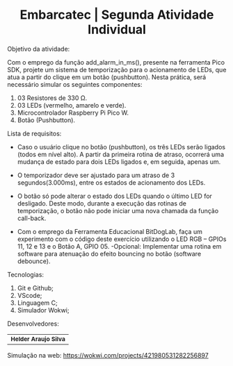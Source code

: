 
<h1 align="center">Embarcatec | Segunda Atividade Individual</h1>

Objetivo da atividade:

Com o emprego da função add_alarm_in_ms(), presente na ferramenta Pico SDK, projete um sistema de temporização para o acionamento de LEDs, que atua a partir do clique em um botão (pushbutton). Nesta prática, será necessário simular os seguintes componentes: 
1) 03 Resistores de 330 Ω.
2) 03 LEDs (vermelho, amarelo e verde).
3) Microcontrolador Raspberry Pi Pico W. 
4) Botão (Pushbutton).


Lista de requisitos:

- Caso o usuário clique no botão (pushbutton), os três LEDs serão ligados (todos em nível alto). A partir da primeira rotina de atraso, ocorrerá uma mudança de estado para dois LEDs ligados e, em seguida, apenas um.
- O temporizador deve ser ajustado para um atraso de 3 segundos(3.000ms), entre os estados de acionamento dos LEDs.

- O botão só pode alterar o estado dos LEDs quando o último LED for desligado. Deste modo, durante a execução das rotinas de temporização, o botão não pode iniciar uma nova chamada da função call-back.
- Com o emprego da Ferramenta Educacional BitDogLab, faça um experimento com o código deste exercício utilizando o LED RGB – GPIOs 11, 12 e 13 e o Botão A, GPIO 05.
-Opcional: Implementar uma rotina em software para atenuação do efeito bouncing no botão (software debounce).

Tecnologias:

1. Git e Github;
2. VScode;
3. Linguagem C;
4. Simulador Wokwi;


Desenvolvedores:
 
<table>
  <tr>
    <td align="center"> <sub><b> Helder Araujo Silva </b></td>
    </tr>
</table>

Simulação na web: https://wokwi.com/projects/421980531282256897
    

   
